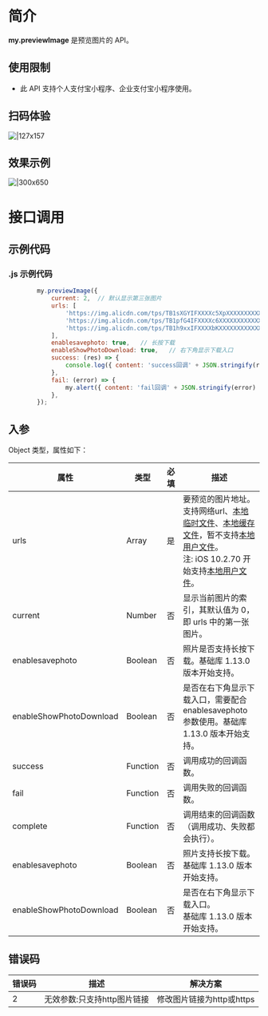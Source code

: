 
# 简介
**my.previewImage** 是预览图片的 API。

## 使用限制

- 此 API 支持个人支付宝小程序、企业支付宝小程序使用。

## 扫码体验
![|127x157](https://cdn.nlark.com/yuque/0/2021/jpeg/179989/1625191726620-5e45ee53-b35c-4a2f-9088-24c5dce03300.jpeg#align=left&display=inline&height=157&margin=%5Bobject%20Object%5D&name=1.jpeg&originHeight=157&originWidth=127&size=19820&status=done&style=stroke&width=127)

## 效果示例
![|300x650](https://gw.alipayobjects.com/mdn/rms_aba389/afts/img/A*QtdsQIBkcP8AAAAAAAAAAAAAARQnAQ)

# 接口调用

## 示例代码

### .js 示例代码
```javascript
        my.previewImage({
            current: 2,  // 默认显示第三张图片
            urls: [
                'https://img.alicdn.com/tps/TB1sXGYIFXXXXc5XpXXXXXXXXXX.jpg',
                'https://img.alicdn.com/tps/TB1pfG4IFXXXXc6XXXXXXXXXXXX.jpg',
                'https://img.alicdn.com/tps/TB1h9xxIFXXXXbKXXXXXXXXXXXX.jpg'
            ],
            enablesavephoto: true,   // 长按下载
            enableShowPhotoDownload: true,   // 右下角显示下载入口
            success: (res) => {
                console.log({ content: 'success回调' + JSON.stringify(res) });
            },
            fail: (error) => {
                my.alert({ content: 'fail回调' + JSON.stringify(error) });
            },
        });
```

## 入参
Object 类型，属性如下：

| **属性** | **类型** | **必填** | **描述** |
| --- | --- | --- | --- |
| urls | Array | 是 | 要预览的图片地址。<br />支持网络url、[本地临时文件](https://opendocs.alipay.com/mini/03dt4s#%E6%9C%AC%E5%9C%B0%E4%B8%B4%E6%97%B6%E6%96%87%E4%BB%B6)、[本地缓存文件](https://opendocs.alipay.com/mini/03dt4s#%E6%9C%AC%E5%9C%B0%E7%BC%93%E5%AD%98%E6%96%87%E4%BB%B6)，暂不支持[本地用户文件](https://opendocs.alipay.com/mini/03dt4s#%E6%9C%AC%E5%9C%B0%E7%94%A8%E6%88%B7%E6%96%87%E4%BB%B6)。 <br /> 注: iOS 10.2.70 开始支持[本地用户文件](https://opendocs.alipay.com/mini/03dt4s#%E6%9C%AC%E5%9C%B0%E7%94%A8%E6%88%B7%E6%96%87%E4%BB%B6)。 |
| current | Number | 否 | 显示当前图片的索引，其默认值为 0，即 urls 中的第一张图片。 |
| enablesavephoto | Boolean | 否 | 照片是否支持长按下载。基础库 1.13.0 版本开始支持。 |
| enableShowPhotoDownload | Boolean | 否 | 是否在右下角显示下载入口，需要配合 enablesavephoto 参数使用。基础库 1.13.0 版本开始支持。 |
| success | Function | 否 | 调用成功的回调函数。 |
| fail | Function | 否 | 调用失败的回调函数。 |
| complete | Function | 否 | 调用结束的回调函数（调用成功、失败都会执行）。 |
| enablesavephoto | Boolean | 否 | 照片支持长按下载。<br />基础库 1.13.0 版本开始支持。 |
| enableShowPhotoDownload | Boolean | 否 | 是否在右下角显示下载入口。<br />基础库 1.13.0 版本开始支持。 |

## 错误码
| **错误码** | **描述** | **解决方案** |
| --- | --- | --- |
| 2 | 无效参数:只支持http图片链接 | 修改图片链接为http或https |
